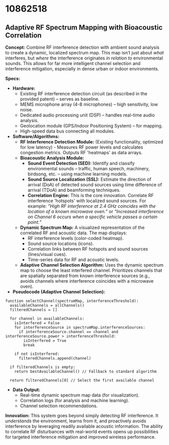 # 10862518

## Adaptive RF Spectrum Mapping with Bioacoustic Correlation

**Concept:** Combine RF interference detection with ambient sound analysis to create a dynamic, localized spectrum map. This map isn’t just about *what* interferes, but *where* the interference originates *in relation to* environmental sounds. This allows for far more intelligent channel selection and interference mitigation, especially in dense urban or indoor environments.

**Specs:**

*   **Hardware:**
    *   Existing RF interference detection circuit (as described in the provided patent) – serves as baseline.
    *   MEMS microphone array (4-8 microphones) – high sensitivity, low noise.
    *   Dedicated audio processing unit (DSP) – handles real-time audio analysis.
    *   Geolocation module (GPS/Indoor Positioning System) – for mapping.
    *   High-speed data bus connecting all modules.
*   **Software/Algorithms:**
    *   **RF Interference Detection Module:** (Existing functionality, optimized for low latency) - Measures RF power levels and calculates congestion metrics. Outputs RF 'heatmaps' as data arrays.
    *   **Bioacoustic Analysis Module:**
        *   **Sound Event Detection (SED):** Identify and classify environmental sounds – traffic, human speech, machinery, birdsong, etc. – using machine learning models.
        *   **Sound Source Localization (SSL):** Estimate the direction of arrival (DoA) of detected sound sources using time difference of arrival (TDoA) and beamforming techniques.
        *   **Correlation Engine:** This is the core innovation. Correlate RF interference 'hotspots' with localized sound sources. For example: *“High RF interference at 2.4 GHz coincides with the location of a known microwave oven.”* or *“Increased interference on Channel 6 occurs when a specific vehicle passes a certain point.”*
    *   **Dynamic Spectrum Map:** A visualized representation of the correlated RF and acoustic data. The map displays:
        *   RF interference levels (color-coded heatmap).
        *   Sound source locations (icons).
        *   Correlation links between RF hotspots and sound sources (lines/visual cues).
        *   Time-series data for RF and acoustic levels.
    *   **Adaptive Channel Selection Algorithm:** Uses the dynamic spectrum map to choose the least interfered channel. Prioritizes channels that are spatially separated from known interference sources (e.g., avoids channels where interference coincides with a microwave oven).
*   **Pseudocode (Adaptive Channel Selection):**

```
function selectChannel(spectrumMap, interferenceThreshold):
  availableChannels = allChannels()
  filteredChannels = []

  for channel in availableChannels:
    isInterfered = False
    for interferenceSource in spectrumMap.interferenceSources:
      if interferenceSource.channel == channel and interferenceSource.power > interferenceThreshold:
        isInterfered = True
        break

    if not isInterfered:
      filteredChannels.append(channel)

  if filteredChannels is empty:
    return bestAvailableChannel() // Fallback to standard algorithm

  return filteredChannels[0] // Select the first available channel
```

*   **Data Output:**
    *   Real-time dynamic spectrum map data (for visualization).
    *   Correlation logs (for analysis and machine learning).
    *   Channel selection recommendations.

**Innovation:** This system goes beyond simply detecting RF interference. It *understands* the environment, learns from it, and proactively avoids interference by leveraging readily available acoustic information. The ability to correlate RF disturbances with real-world events opens up possibilities for targeted interference mitigation and improved wireless performance.